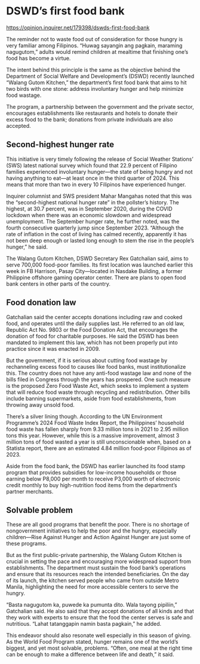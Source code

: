 # DSWD’s first food bank

https://opinion.inquirer.net/179398/dswds-first-food-bank



The reminder not to waste food out of consideration for those hungry is very familiar among Filipinos. “Huwag sayangin ang pagkain, maraming nagugutom,” adults would remind children at mealtime that finishing one’s food has become a virtue.

The intent behind this principle is the same as the objective behind the Department of Social Welfare and Development’s (DSWD) recently launched “Walang Gutom Kitchen,” the department’s first food bank that aims to hit two birds with one stone: address involuntary hunger and help minimize food wastage.

The program, a partnership between the government and the private sector, encourages establishments like restaurants and hotels to donate their excess food to the bank; donations from private individuals are also accepted.



##  Second-highest hunger rate



This initiative is very timely following the release of Social Weather Stations’ (SWS) latest national survey which found that 22.9 percent of Filipino families experienced involuntary hunger—the state of being hungry and not having anything to eat—at least once in the third quarter of 2024. This means that more than two in every 10 Filipinos have experienced hunger.

Inquirer columnist and SWS president Mahar Mangahas noted that this was the “second-highest national hunger rate” in the pollster’s history. The highest, at 30.7 percent, was in September 2020, during the COVID lockdown when there was an economic slowdown and widespread unemployment. The September hunger rate, he further noted, was the fourth consecutive quarterly jump since September 2023. “Although the rate of inflation in the cost of living has calmed recently, apparently it has not been deep enough or lasted long enough to stem the rise in the people’s hunger,” he said.

The Walang Gutom Kitchen, DSWD Secretary Rex Gatchalian said, aims to serve 700,000 food-poor families. Its first location was launched earlier this week in FB Harrison, Pasay City—located in Nasdake Building, a former Philippine offshore gaming operator center. There are plans to open food bank centers in other parts of the country.



##  Food donation law



Gatchalian said the center accepts donations including raw and cooked food, and operates until the daily supplies last. He referred to an old law, Republic Act No. 9803 or the Food Donation Act, that encourages the donation of food for charitable purposes. He said the DSWD has been mandated to implement this law, which has not been properly put into practice since it was enacted in 2009.

But the government, if it is serious about cutting food wastage by rechanneling excess food to causes like food banks, must institutionalize this. The country does not have any anti-food wastage law and none of the bills filed in Congress through the years has prospered. One such measure is the proposed Zero Food Waste Act, which seeks to implement a system that will reduce food waste through recycling and redistribution. Other bills include banning supermarkets, aside from food establishments, from throwing away unsold food.

There’s a silver lining though. According to the UN Environment Programme’s 2024 Food Waste Index Report, the Philippines’ household food waste has fallen sharply from 9.33 million tons in 2021 to 2.95 million tons this year. However, while this is a massive improvement, almost 3 million tons of food wasted a year is still unconscionable when, based on a Statista report, there are an estimated 4.84 million food-poor Filipinos as of 2023.

Aside from the food bank, the DSWD has earlier launched its food stamp program that provides subsidies for low-income households or those earning below P8,000 per month to receive P3,000 worth of electronic credit monthly to buy high-nutrition food items from the department’s partner merchants.



##  Solvable problem



These are all good programs that benefit the poor. There is no shortage of nongovernment initiatives to help the poor and the hungry, especially children—Rise Against Hunger and Action Against Hunger are just some of these programs.

But as the first public-private partnership, the Walang Gutom Kitchen is crucial in setting the pace and encouraging more widespread support from establishments. The department must sustain the food bank’s operations and ensure that its resources reach the intended beneficiaries. On the day of its launch, the kitchen served people who came from outside Metro Manila, highlighting the need for more accessible centers to serve the hungry.

“Basta nagugutom ka, puwede ka pumunta dito. Wala tayong pipiliin,” Gatchalian said. He also said that they accept donations of all kinds and that they work with experts to ensure that the food the center serves is safe and nutritious. “Lahat tatanggapin namin basta pagkain,” he added.

This endeavor should also resonate well especially in this season of giving. As the World Food Program stated, hunger remains one of the world’s biggest, and yet most solvable, problems. “Often, one meal at the right time can be enough to make a difference between life and death,” it said.